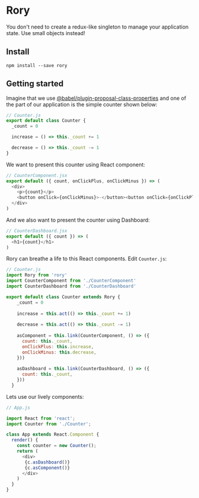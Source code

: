 # Rory

You don't need to create a redux-like singleton to manage your application state. Use small objects instead!

## Install

```
npm install --save rory
```

## Getting started

Imagine that we use [@babel/plugin-proposal-class-properties](https://babeljs.io/docs/en/babel-plugin-proposal-class-properties) 
and one of the part of our application is the simple counter shown below:

```js
// Counter.js
export default class Counter {
  _count = 0

  increase = () => this._count += 1

  decrease = () => this._count -= 1
}
```

We want to present this counter using React component:
```js
// CounterComponent.jsx
export default ({ count, onClickPlus, onClickMinus }) => (
  <div>
    <p>{count}</p>
    <button onClick={onClickMinus}>-</button><button onClick={onClickPlus}>+</button>
  </div>
)
```

And we also want to present the counter using Dashboard:
```js
// CounterDashboard.jsx
export default ({ count }) => (
  <h1>{count}</h1>
)
```

Rory can breathe a life to this React components. Edit `Counter.js`:
```js
// Counter.js
import Rory from 'rory'
import CounterComponent from './CounterComponent'
import CounterDashboard from './CounterDashboard'

export default class Counter extends Rory {
    _count = 0
    
    increase = this.act(() => this._count += 1)
    
    decrease = this.act(() => this._count -= 1)
    
    asComponent = this.link(CounterComponent, () => ({
      count: this._count,
      onClickPlus: this.increase,
      onClickMinus: this.decrease,
    }))
    
    asDashboard = this.link(CounterDashboard, () => ({
      count: this._count,
    }))
  }
```

Lets use our lively components:
```js
// App.js

import React from 'react';
import Counter from './Counter';

class App extends React.Component {
  render() {
    const counter = new Counter();
    return (
      <div>
       {c.asDashboard()}
       {c.asComponent()}
      </div>
    )
  }
}

```